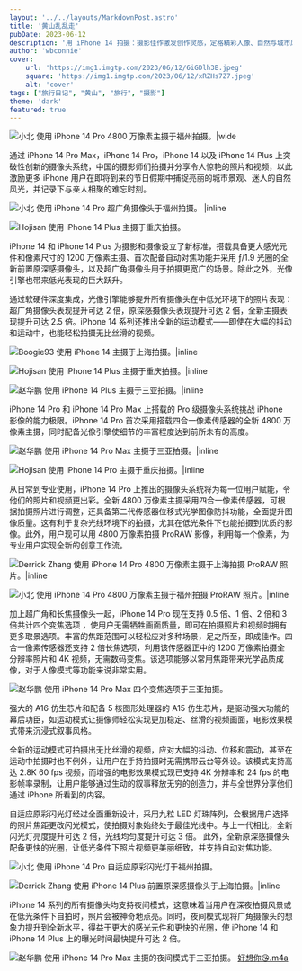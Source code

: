 ```yaml
---
layout: '../../layouts/MarkdownPost.astro'
title: '黄山乱乱走'
pubDate: 2023-06-12
description: '用 iPhone 14 拍摄：摄影佳作激发创作灵感，定格精彩人像、自然与城市风光'
author: 'wbconnie'
cover:
    url: 'https://img1.imgtp.com/2023/06/12/6iGDlh3B.jpeg'
    square: 'https://img1.imgtp.com/2023/06/12/xRZHs7Z7.jpeg'
    alt: 'cover'
tags: ["旅行日记", "黄山", "旅行", "摄影"] 
theme: 'dark'
featured: true
---
```




![小北 使用 iPhone 14 Pro 4800 万像素主摄于福州拍摄。|wide](https://img1.imgtp.com/2023/06/12/KYLruPNK.jpeg)

通过 iPhone 14 Pro Max，iPhone 14 Pro，iPhone 14 以及 iPhone 14 Plus 上突破性创新的摄像头系统，中国的摄影师们拍摄并分享令人惊艳的照片和视频，以此激励更多 iPhone 用户在即将到来的节日假期中捕捉亮丽的城市景观、迷人的自然风光，并记录下与亲人相聚的难忘时刻。

![小北 使用 iPhone 14 Pro 超广角摄像头于福州拍摄。 |inline](https://img1.imgtp.com/2023/06/12/mbu0QmuG.jpeg)

![Hojisan 使用 iPhone 14 Plus 主摄于重庆拍摄。](https://img1.imgtp.com/2023/06/12/rWqjTqQK.jpeg)

iPhone 14 和 iPhone 14 Plus 为摄影和摄像设立了新标准，搭载具备更大感光元件和像素尺寸的 1200 万像素主摄、首次配备自动对焦功能并采用 ƒ/1.9 光圈的全新前置原深感摄像头，以及超广角摄像头用于拍摄更宽广的场景。除此之外，光像引擎也带来低光表现的巨大跃升。

通过软硬件深度集成，光像引擎能够提升所有摄像头在中低光环境下的照片表现：超广角摄像头表现提升可达 2 倍，原深感摄像头表现提升可达 2 倍，全新主摄表现提升可达 2.5 倍。iPhone 14 系列还推出全新的运动模式——即使在大幅的抖动和运动中，也能轻松拍摄无比丝滑的视频。

![Boogie93 使用 iPhone 14 主摄于上海拍摄。|inline](https://img1.imgtp.com/2023/06/12/xRZHs7Z7.jpeg)

![Hojisan 使用 iPhone 14 Plus 主摄于重庆拍摄。|inline](https://www.apple.com.cn/newsroom/cn/images/product/iphone/lifestyle/Apple_Shot-on-iPhone-14-models_Shot-on-iPhone-14-Plus-with-the-Main-camera-by-Hojisan-Chongqing_12222022_inline.jpg.large_2x.jpg)

![赵华鹏 使用 iPhone 14 Plus 主摄于三亚拍摄。|inline](https://www.apple.com.cn/newsroom/cn/images/product/iphone/lifestyle/Apple_Shot-on-iPhone-14-models_Shot-on-iPhone-14-Plus-with-the-Main-camera-by-Jamie-Sanya_12192022_inline.jpg.large_2x.jpg)

iPhone 14 Pro 和 iPhone 14 Pro Max 上搭载的 Pro 级摄像头系统挑战 iPhone 影像的能力极限。iPhone 14 Pro 首次采用搭载四合一像素传感器的全新 4800 万像素主摄，同时配备光像引擎使细节的丰富程度达到前所未有的高度。

![赵华鹏 使用 iPhone 14 Pro Max 主摄于三亚拍摄。|inline](https://www.apple.com.cn/newsroom/cn/images/product/iphone/lifestyle/Apple_Shot-on-iPhone-14-models_Shot-on-iPhone-14-Pro-Max-with-the-Main-camera-by-Jamie-Sanya_12192022_inline.jpg.large_2x.jpg)

![Hojisan 使用 iPhone 14 Pro 主摄于重庆拍摄。|inline](https://www.apple.com.cn/newsroom/cn/images/product/iphone/lifestyle/Apple_Shot-on-iPhone-14-models_Shot-on-iPhone-14-Pro-with-the-Main-camera-by-Hojisan-Chongqing_12192022_inline.jpg.large_2x.jpg)

从日常到专业使用，iPhone 14 Pro 上推出的摄像头系统将为每一位用户赋能，令他们的照片和视频更出彩。全新 4800 万像素主摄采用四合一像素传感器，可根据拍摄照片进行调整，还具备第二代传感器位移式光学图像防抖功能，全面提升图像质量。这有利于复杂光线环境下的拍摄，尤其在低光条件下也能拍摄到优质的影像。此外，用户现可以用 4800 万像素拍摄 ProRAW 影像，利用每一个像素，为专业用户实现全新的创意工作流。

![Derrick Zhang 使用 iPhone 14 Pro 4800 万像素主摄于上海拍摄 ProRAW 照片。|inline](https://www.apple.com.cn/newsroom/cn/images/product/iphone/lifestyle/Apple_Shot-on-iPhone-14-models_Shot-on-iPhone-14-Pro-in-48MP-ProRAW-by-Jamie-Shanghai_12192022_big.jpg.large_2x.jpg)


![小北 使用 iPhone 14 Pro 4800 万像素主摄于福州拍摄 ProRAW 照片。|inline](https://www.apple.com.cn/newsroom/cn/images/product/iphone/lifestyle/Apple_Shot-on-iPhone-14-models_Shot-on-iPhone-14-Pro-Max-in-48MP-ProRAW-by-Xiaobei-Fuzhou_12192022_inline.jpg.large_2x.jpg)

加上超广角和长焦摄像头一起，iPhone 14 Pro 现在支持 0.5 倍、1 倍、2 倍和 3 倍共计四个变焦选项 ，使用户无需牺牲画面质量，即可在拍摄照片和视频时拥有更多取景选项。丰富的焦距范围可以轻松应对多种场景，足之所至，即成佳作。四合一像素传感器还支持 2 倍长焦选项，利用该传感器正中的 1200 万像素拍摄全分辨率照片和 4K 视频，无需数码变焦。该选项能够以常用焦距带来光学品质成像，对于人像模式等功能来说非常实用。


![赵华鹏 使用 iPhone 14 Pro Max 四个变焦选项于三亚拍摄。](https://www.apple.com.cn/newsroom/cn/images/product/iphone/lifestyle/Apple_Shot-on-iPhone-14-models_05x_12192022_big.jpg.large_2x.jpg)

强大的 A16 仿生芯片和配备 5 核图形处理器的 A15 仿生芯片，是驱动强大功能的幕后功臣，如运动模式让摄像师轻松实现更加稳定、丝滑的视频画面，电影效果模式带来沉浸式叙事风格。

全新的运动模式可拍摄出无比丝滑的视频，应对大幅的抖动、位移和震动，甚至在运动中拍摄时也不例外，让用户在手持拍摄时无需携带云台等外设。该模式支持高达 2.8K 60 fps 视频，而增强的电影效果模式现已支持 4K 分辨率和 24 fps 的电影帧率录制，让用户能够通过生动的叙事释放无穷的创造力，并与全世界分享他们通过 iPhone 所看到的内容。

自适应原彩闪光灯经过全面重新设计，采用九粒 LED 灯珠阵列，会根据用户选择的照片焦距更改闪光模式，使拍摄对象始终处于最佳光线中。与上一代相比，全新闪光灯亮度提升可达 2 倍，光线均匀度提升可达 3 倍。
此外，全新原深感摄像头配备更快的光圈，让低光条件下照片视频更美丽细致，并支持自动对焦功能。


![小北 使用 iPhone 14 Pro 自适应原彩闪光灯于福州拍摄。](https://www.apple.com.cn/newsroom/cn/images/product/iphone/lifestyle/Apple_Shot-on-iPhone-14-models_Shot-on-iPhone-14-Pro-with-the-Adaptive-True-Tone-flash-by-Xiaobei-Fuzhou_12192022_big.jpg.large_2x.jpg)


![Derrick Zhang 使用 iPhone 14 Plus 前置原深感摄像头于上海拍摄。|inline](https://www.apple.com.cn/newsroom/cn/images/product/iphone/lifestyle/Apple_Shot-on-iPhone-14-models_Shot-on-iPhone-14-Plus-with-the-front-TrueDepth-camera-by-Derrick-Shanghai_12192022_inline.jpg.large_2x.jpg)

iPhone 14 系列的所有摄像头均支持夜间模式，这意味着当用户在深夜拍摄风景或在低光条件下自拍时，照片会被神奇地点亮。同时，夜间模式现将广角摄像头的想象力提升到全新水平，得益于更大的感光元件和更快的光圈，使 iPhone 14 和 iPhone 14 Plus 上的曝光时间最快提升可达 2 倍。

![赵华鹏 使用 iPhone 14 Pro Max 主摄的夜间模式于三亚拍摄。](https://www.apple.com.cn/newsroom/cn/images/product/iphone/lifestyle/Apple_Shot-on-iPhone-14-models_Shot-on-iPhone-14-Pro-Max-with-the-Main-camera-using-Night-mode-by-Jamie-Sanya_12192022_big.jpg.large_2x.jpg)
[好想你😘.m4a](assets/%E5%A5%BD%E6%83%B3%E4%BD%A0%F0%9F%98%98.m4a)

